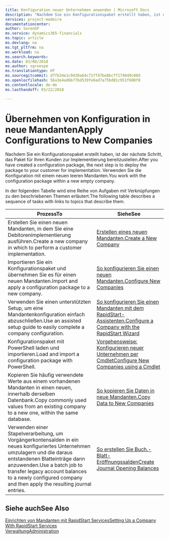 ```yaml
---
title: Konfiguration neuer Unternehmen anwenden | Microsoft Docs
description: "Nachdem Sie ein Konfigurationspaket erstellt haben, ist der nächste Schritt, das Paket für Ihren Kunden zur Implementierung bereitzustellen. Verwenden Sie die Konfiguration mit einem neuen leeren Mandanten."
services: project-madeira
documentationcenter: 
author: SorenGP
ms.service: dynamics365-financials
ms.topic: article
ms.devlang: na
ms.tgt_pltfrm: na
ms.workload: na
ms.search.keywords: 
ms.date: 03/08/2018
ms.author: sgroespe
ms.translationtype: HT
ms.sourcegitcommit: d7fb34e1c9428a64c71ff47be8bcff174649c00d
ms.openlocfilehash: 56a3e4ad6b77bd539fe6ad7a75bd81c951f608f8
ms.contentlocale: de-de
ms.lasthandoff: 03/22/2018

---
```

# <a name="apply-configurations-to-new-companies"></a><span data-ttu-id="d9c5a-104">Übernehmen von Konfiguration in neue Mandanten</span><span class="sxs-lookup"><span data-stu-id="d9c5a-104">Apply Configurations to New Companies</span></span>
<span data-ttu-id="d9c5a-105">Nachdem Sie ein Konfigurationspaket erstellt haben, ist der nächste Schritt, das Paket für Ihren Kunden zur Implementierung bereitzustellen.</span><span class="sxs-lookup"><span data-stu-id="d9c5a-105">After you have created a configuration package, the next step is to deploy the package to your customer for implementation.</span></span> <span data-ttu-id="d9c5a-106">Verwenden Sie die Konfiguration mit einem neuen leeren Mandanten.</span><span class="sxs-lookup"><span data-stu-id="d9c5a-106">You work with the configuration package within a new empty company.</span></span>  

 <span data-ttu-id="d9c5a-107">In der folgenden Tabelle wird eine Reihe von Aufgaben mit Verknüpfungen zu den beschriebenen Themen erläutert.</span><span class="sxs-lookup"><span data-stu-id="d9c5a-107">The following table describes a sequence of tasks with links to topics that describe them.</span></span>

|<span data-ttu-id="d9c5a-108">**Prozess**</span><span class="sxs-lookup"><span data-stu-id="d9c5a-108">**To**</span></span>|<span data-ttu-id="d9c5a-109">**Siehe**</span><span class="sxs-lookup"><span data-stu-id="d9c5a-109">**See**</span></span>|  
|------------|-------------|  
|<span data-ttu-id="d9c5a-110">Erstellen Sie einen neuen Mandanten, in dem Sie eine Debitorenimplementierung ausführen.</span><span class="sxs-lookup"><span data-stu-id="d9c5a-110">Create a new company in which to perform a customer implementation.</span></span>|[<span data-ttu-id="d9c5a-111">Erstellen eines neuen Mandanten.</span><span class="sxs-lookup"><span data-stu-id="d9c5a-111">Create a New Company</span></span>](admin-how-to-create-a-new-company.md)|  
|<span data-ttu-id="d9c5a-112">Importieren Sie ein Konfigurationspaket und übernehmen Sie es für einen neuen Mandanten.</span><span class="sxs-lookup"><span data-stu-id="d9c5a-112">Import and apply a configuration package to a new company.</span></span>|[<span data-ttu-id="d9c5a-113">So konfigurieren Sie einen neuen Mandanten.</span><span class="sxs-lookup"><span data-stu-id="d9c5a-113">Configure New Companies</span></span>](admin-how-to-configure-new-companies.md)|  
|<span data-ttu-id="d9c5a-114">Verwenden Sie einen unterstützten Setup, um eine Mandantenkonfiguration einfach abzuschließen.</span><span class="sxs-lookup"><span data-stu-id="d9c5a-114">Use an assisted setup guide to easily complete a company configuration.</span></span>|[<span data-ttu-id="d9c5a-115">So konfigurieren Sie einen Mandanten mit dem RapidStart-Assistenten.</span><span class="sxs-lookup"><span data-stu-id="d9c5a-115">Configure a Company with the RapidStart Wizard</span></span>](admin-how-to-configure-a-company-with-the-rapidstart-wizard.md)|
|<span data-ttu-id="d9c5a-116">Konfigurationspaket mit PowerShell laden und importieren.</span><span class="sxs-lookup"><span data-stu-id="d9c5a-116">Load and import a configuration package with PowerShell.</span></span>|[<span data-ttu-id="d9c5a-117">Vorgehensweise: Konfigurieren neuer Unternehmen per Cmdlet</span><span class="sxs-lookup"><span data-stu-id="d9c5a-117">Configure New Companies using a Cmdlet</span></span>](admin-how-to-configure-new-companies-using-a-cmdlet.md)|
|<span data-ttu-id="d9c5a-118">Kopieren Sie häufig verwendete Werte aus einem vorhandenen Mandanten in einen neuen, innerhalb derselben Datenbank.</span><span class="sxs-lookup"><span data-stu-id="d9c5a-118">Copy commonly used values from an existing company to a new one, within the same database.</span></span>|[<span data-ttu-id="d9c5a-119">So kopieren Sie Daten in neue Mandanten.</span><span class="sxs-lookup"><span data-stu-id="d9c5a-119">Copy Data to New Companies</span></span>](admin-how-to-copy-data-to-new-companies.md)|  
|<span data-ttu-id="d9c5a-120">Verwenden einer Stapelverarbeitung, um Vorgängerkontensalden in ein neues konfiguriertes Unternehmen umzulagern und die daraus entstandenen Blatteinträge dann anzuwenden.</span><span class="sxs-lookup"><span data-stu-id="d9c5a-120">Use a batch job to transfer legacy account balances to a newly configured company and then apply the resulting journal entries.</span></span>|[<span data-ttu-id="d9c5a-121">So erstellen Sie Buch.-Blatt-Eröffnungssalden</span><span class="sxs-lookup"><span data-stu-id="d9c5a-121">Create Journal Opening Balances</span></span>](admin-how-to-create-journal-opening-balances.md)|  

## <a name="see-also"></a><span data-ttu-id="d9c5a-122">Siehe auch</span><span class="sxs-lookup"><span data-stu-id="d9c5a-122">See Also</span></span>  
[<span data-ttu-id="d9c5a-123">Einrichten von Mandanten mit RapidStart Services</span><span class="sxs-lookup"><span data-stu-id="d9c5a-123">Setting Up a Company With RapidStart Services</span></span>](admin-set-up-a-company-with-rapidstart.md)  
[<span data-ttu-id="d9c5a-124">Verwaltung</span><span class="sxs-lookup"><span data-stu-id="d9c5a-124">Administration</span></span>](admin-setup-and-administration.md)

